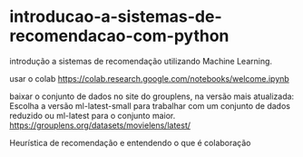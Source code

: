 # introducao-a-sistemas-de-recomendacao-com-python
introdução a sistemas de recomendação utilizando Machine Learning.

usar o colab
https://colab.research.google.com/notebooks/welcome.ipynb

baixar o conjunto de dados no site do grouplens, na versão mais atualizada:
Escolha a versão ml-latest-small para trabalhar com um conjunto de dados reduzido ou ml-latest para o conjunto maior.
https://grouplens.org/datasets/movielens/latest/


Heurística de recomendação e entendendo o que é colaboração
